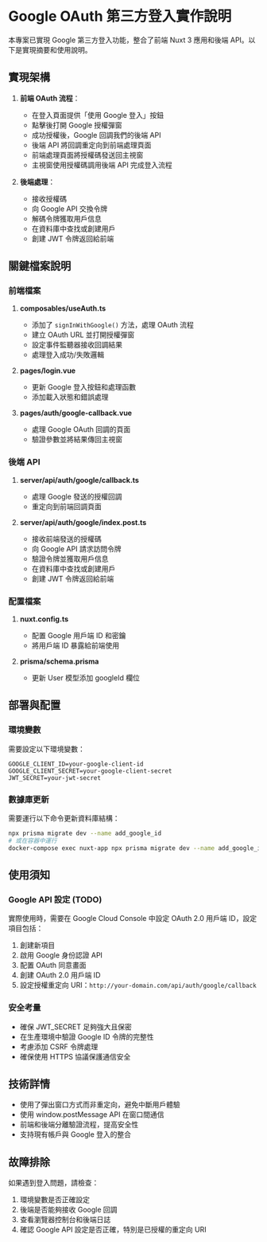 # Google OAuth 第三方登入實作說明

本專案已實現 Google 第三方登入功能，整合了前端 Nuxt 3 應用和後端 API。以下是實現摘要和使用說明。

## 實現架構

1. **前端 OAuth 流程**：
   - 在登入頁面提供「使用 Google 登入」按鈕
   - 點擊後打開 Google 授權彈窗
   - 成功授權後，Google 回調我們的後端 API
   - 後端 API 將回調重定向到前端處理頁面
   - 前端處理頁面將授權碼發送回主視窗
   - 主視窗使用授權碼調用後端 API 完成登入流程

2. **後端處理**：
   - 接收授權碼
   - 向 Google API 交換令牌
   - 解碼令牌獲取用戶信息
   - 在資料庫中查找或創建用戶
   - 創建 JWT 令牌返回給前端

## 關鍵檔案說明

### 前端檔案

1. **composables/useAuth.ts**
   - 添加了 `signInWithGoogle()` 方法，處理 OAuth 流程
   - 建立 OAuth URL 並打開授權彈窗
   - 設定事件監聽器接收回調結果
   - 處理登入成功/失敗邏輯

2. **pages/login.vue**
   - 更新 Google 登入按鈕和處理函數
   - 添加載入狀態和錯誤處理

3. **pages/auth/google-callback.vue**
   - 處理 Google OAuth 回調的頁面
   - 驗證參數並將結果傳回主視窗

### 後端 API

1. **server/api/auth/google/callback.ts**
   - 處理 Google 發送的授權回調
   - 重定向到前端回調頁面

2. **server/api/auth/google/index.post.ts**
   - 接收前端發送的授權碼
   - 向 Google API 請求訪問令牌
   - 驗證令牌並獲取用戶信息
   - 在資料庫中查找或創建用戶
   - 創建 JWT 令牌返回給前端

### 配置檔案

1. **nuxt.config.ts**
   - 配置 Google 用戶端 ID 和密鑰
   - 將用戶端 ID 暴露給前端使用

2. **prisma/schema.prisma**
   - 更新 User 模型添加 googleId 欄位

## 部署與配置

### 環境變數

需要設定以下環境變數：

```
GOOGLE_CLIENT_ID=your-google-client-id
GOOGLE_CLIENT_SECRET=your-google-client-secret
JWT_SECRET=your-jwt-secret
```

### 數據庫更新

需要運行以下命令更新資料庫結構：

```bash
npx prisma migrate dev --name add_google_id
# 或在容器中運行
docker-compose exec nuxt-app npx prisma migrate dev --name add_google_id
```

## 使用須知

### Google API 設定 (TODO)

實際使用時，需要在 Google Cloud Console 中設定 OAuth 2.0 用戶端 ID，設定項目包括：

1. 創建新項目
2. 啟用 Google 身份認證 API
3. 配置 OAuth 同意畫面
4. 創建 OAuth 2.0 用戶端 ID
5. 設定授權重定向 URI：`http://your-domain.com/api/auth/google/callback`

### 安全考量

- 確保 JWT_SECRET 足夠強大且保密
- 在生產環境中驗證 Google ID 令牌的完整性
- 考慮添加 CSRF 令牌處理
- 確保使用 HTTPS 協議保護通信安全

## 技術詳情

- 使用了彈出窗口方式而非重定向，避免中斷用戶體驗
- 使用 window.postMessage API 在窗口間通信
- 前端和後端分離驗證流程，提高安全性
- 支持現有帳戶與 Google 登入的整合

## 故障排除

如果遇到登入問題，請檢查：

1. 環境變數是否正確設定
2. 後端是否能夠接收 Google 回調
3. 查看瀏覽器控制台和後端日誌
4. 確認 Google API 設定是否正確，特別是已授權的重定向 URI 
